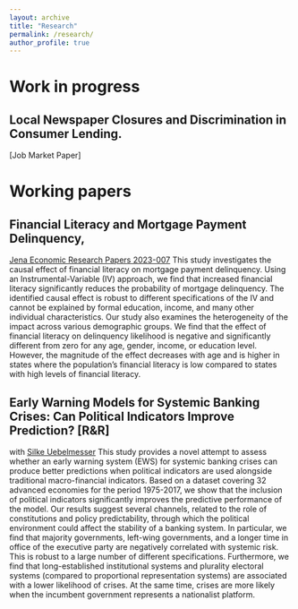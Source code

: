 ```yaml
---
layout: archive
title: "Research"
permalink: /research/
author_profile: true
---
```


Work in progress
======

Local Newspaper Closures and Discrimination in Consumer Lending.
---------
[Job Market Paper]


Working papers
======

Financial Literacy and Mortgage Payment Delinquency, 
------
[Jena Economic Research Papers 2023-007](https://ideas.repec.org/p/jrp/jrpwrp/2023-007.html)
This study investigates the causal effect of financial literacy on mortgage payment delinquency. Using an Instrumental-Variable (IV) approach, we find that increased financial literacy significantly reduces the probability of mortgage delinquency. The identified causal effect is robust to different specifications of the IV and cannot be explained by formal education, income, and many other individual characteristics. Our study also examines the heterogeneity of the impact across various demographic groups. We find that the effect of financial literacy on delinquency likelihood is negative and significantly different from zero for any age, gender, income, or education level. However, the magnitude of the effect decreases with age and is higher in states where the population’s financial literacy is low compared to states with high levels of financial literacy.

Early Warning Models for Systemic Banking Crises: Can Political Indicators Improve Prediction? [R&R]
------
with [Silke Uebelmesser](https://sites.google.com/view/silkeuebelmesser/home)
This study provides a novel attempt to assess whether an early warning system (EWS) for systemic banking crises can produce better predictions when political indicators are used alongside traditional macro-financial indicators. Based on a dataset covering 32 advanced economies for the period 1975-2017, we show that the inclusion of political indicators significantly improves the predictive performance of the model. Our results suggest several channels, related to the role of constitutions and policy predictability, through which the political environment could affect the stability of a banking system. In particular, we find that majority governments, left-wing governments, and a longer time in office of the executive party are negatively correlated with systemic risk. This is robust to a large number of different specifications. Furthermore, we find that long-established institutional systems and plurality electoral systems (compared to proportional representation systems) are associated with a lower likelihood of crises. At the same time, crises are more likely when the incumbent government represents a nationalist platform.
